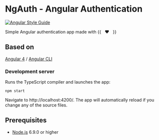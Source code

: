 # NgAuth - Angular Authentication

[![Angular Style Guide][angular-style-guide-badge]][angular-style-guide-badge-url]

Simple Angular authentication app made with {{ &nbsp; :heart: &nbsp; }}

## Based on

[Angular 4](https://angular.io/) / [Angular CLI](https://github.com/angular/angular-cli)

### Development server

Runs the TypeScript compiler and launches the app:

```
npm start
```

Navigate to http://localhost:4200/. The app will automatically reload if you change any of the source files.

## Prerequisites

* [Node.js](https://nodejs.org/en/) 6.9.0 or higher

[angular-style-guide-badge]: https://mgechev.github.io/angular2-style-guide/images/badge.svg
[angular-style-guide-badge-url]: https://angular.io/styleguide
